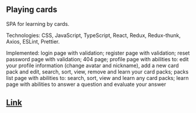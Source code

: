 ## Playing cards
SPA for learning by cards.

Technologies: CSS, JavaScript, TypeScript, React, Redux, Redux-thunk, Axios, ESLint, Prettier.

Implemented: login page with validation; register page with validation; reset password page with validation; 404 page; profile page with abilities to: edit your profile information (change avatar and nickname), add a new card pack and edit, search, sort, view, remove and learn your card packs; packs list page with abilities to: search, sort, view and learn any card packs; learn page with abilities to answer a question and evaluate your answer

## [Link](https://vladimirgromyko.github.io/test-cards)
